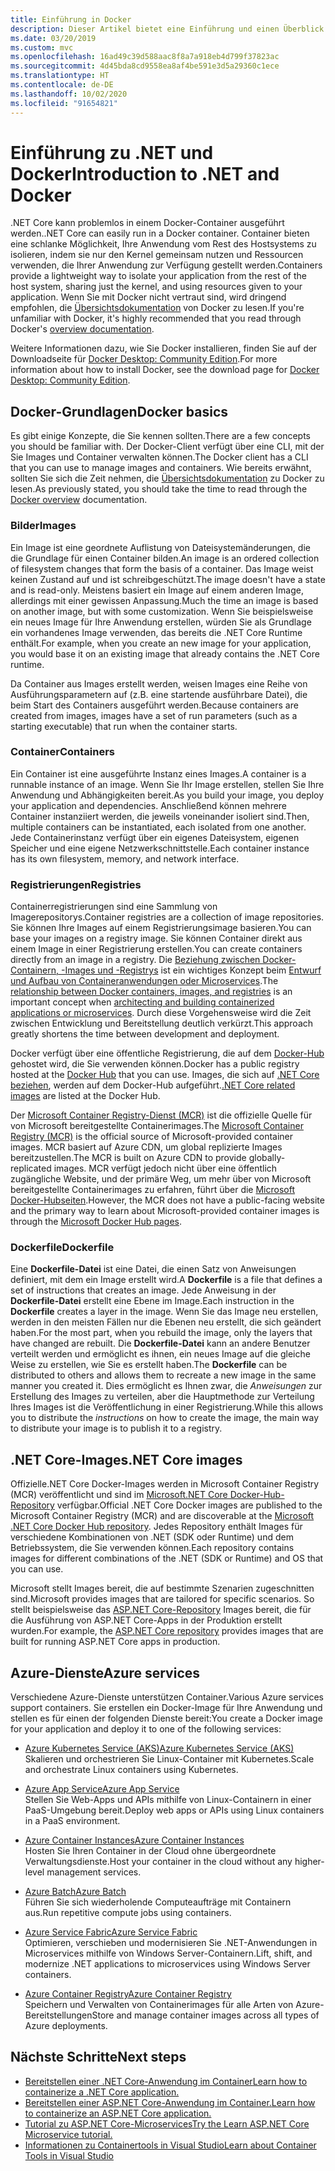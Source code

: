 ```yaml
---
title: Einführung in Docker
description: Dieser Artikel bietet eine Einführung und einen Überblick über Docker im Rahmen einer.NET Core-Anwendung.
ms.date: 03/20/2019
ms.custom: mvc
ms.openlocfilehash: 16ad49c39d588aac8f8a7a918eb4d799f37823ac
ms.sourcegitcommit: 4d45bda8cd9558ea8af4be591e3d5a29360c1ece
ms.translationtype: HT
ms.contentlocale: de-DE
ms.lasthandoff: 10/02/2020
ms.locfileid: "91654821"
---
```

# <a name="introduction-to-net-and-docker"></a><span data-ttu-id="7999c-103">Einführung zu .NET und Docker</span><span class="sxs-lookup"><span data-stu-id="7999c-103">Introduction to .NET and Docker</span></span>

<span data-ttu-id="7999c-104">.NET Core kann problemlos in einem Docker-Container ausgeführt werden.</span><span class="sxs-lookup"><span data-stu-id="7999c-104">.NET Core can easily run in a Docker container.</span></span> <span data-ttu-id="7999c-105">Container bieten eine schlanke Möglichkeit, Ihre Anwendung vom Rest des Hostsystems zu isolieren, indem sie nur den Kernel gemeinsam nutzen und Ressourcen verwenden, die Ihrer Anwendung zur Verfügung gestellt werden.</span><span class="sxs-lookup"><span data-stu-id="7999c-105">Containers provide a lightweight way to isolate your application from the rest of the host system, sharing just the kernel, and using resources given to your application.</span></span> <span data-ttu-id="7999c-106">Wenn Sie mit Docker nicht vertraut sind, wird dringend empfohlen, die [Übersichtsdokumentation](https://docs.docker.com/engine/docker-overview/) von Docker zu lesen.</span><span class="sxs-lookup"><span data-stu-id="7999c-106">If you're unfamiliar with Docker, it's highly recommended that you read through Docker's [overview documentation](https://docs.docker.com/engine/docker-overview/).</span></span>

<span data-ttu-id="7999c-107">Weitere Informationen dazu, wie Sie Docker installieren, finden Sie auf der Downloadseite für [Docker Desktop: Community Edition](https://www.docker.com/products/docker-desktop).</span><span class="sxs-lookup"><span data-stu-id="7999c-107">For more information about how to install Docker, see the download page for [Docker Desktop: Community Edition](https://www.docker.com/products/docker-desktop).</span></span>

## <a name="docker-basics"></a><span data-ttu-id="7999c-108">Docker-Grundlagen</span><span class="sxs-lookup"><span data-stu-id="7999c-108">Docker basics</span></span>

<span data-ttu-id="7999c-109">Es gibt einige Konzepte, die Sie kennen sollten.</span><span class="sxs-lookup"><span data-stu-id="7999c-109">There are a few concepts you should be familiar with.</span></span> <span data-ttu-id="7999c-110">Der Docker-Client verfügt über eine CLI, mit der Sie Images und Container verwalten können.</span><span class="sxs-lookup"><span data-stu-id="7999c-110">The Docker client has a CLI that you can use to manage images and containers.</span></span> <span data-ttu-id="7999c-111">Wie bereits erwähnt, sollten Sie sich die Zeit nehmen, die [Übersichtsdokumentation](https://docs.docker.com/engine/docker-overview/) zu Docker zu lesen.</span><span class="sxs-lookup"><span data-stu-id="7999c-111">As previously stated, you should take the time to read through the [Docker overview](https://docs.docker.com/engine/docker-overview/) documentation.</span></span>

### <a name="images"></a><span data-ttu-id="7999c-112">Bilder</span><span class="sxs-lookup"><span data-stu-id="7999c-112">Images</span></span>

<span data-ttu-id="7999c-113">Ein Image ist eine geordnete Auflistung von Dateisystemänderungen, die die Grundlage für einen Container bilden.</span><span class="sxs-lookup"><span data-stu-id="7999c-113">An image is an ordered collection of filesystem changes that form the basis of a container.</span></span> <span data-ttu-id="7999c-114">Das Image weist keinen Zustand auf und ist schreibgeschützt.</span><span class="sxs-lookup"><span data-stu-id="7999c-114">The image doesn't have a state and is read-only.</span></span> <span data-ttu-id="7999c-115">Meistens basiert ein Image auf einem anderen Image, allerdings mit einer gewissen Anpassung.</span><span class="sxs-lookup"><span data-stu-id="7999c-115">Much the time an image is based on another image, but with some customization.</span></span> <span data-ttu-id="7999c-116">Wenn Sie beispielsweise ein neues Image für Ihre Anwendung erstellen, würden Sie als Grundlage ein vorhandenes Image verwenden, das bereits die .NET Core Runtime enthält.</span><span class="sxs-lookup"><span data-stu-id="7999c-116">For example, when you create an new image for your application, you would base it on an existing image that already contains the .NET Core runtime.</span></span>

<span data-ttu-id="7999c-117">Da Container aus Images erstellt werden, weisen Images eine Reihe von Ausführungsparametern auf (z.B. eine startende ausführbare Datei), die beim Start des Containers ausgeführt werden.</span><span class="sxs-lookup"><span data-stu-id="7999c-117">Because containers are created from images, images have a set of run parameters (such as a starting executable) that run when the container starts.</span></span>

### <a name="containers"></a><span data-ttu-id="7999c-118">Container</span><span class="sxs-lookup"><span data-stu-id="7999c-118">Containers</span></span>

<span data-ttu-id="7999c-119">Ein Container ist eine ausgeführte Instanz eines Images.</span><span class="sxs-lookup"><span data-stu-id="7999c-119">A container is a runnable instance of an image.</span></span> <span data-ttu-id="7999c-120">Wenn Sie Ihr Image erstellen, stellen Sie Ihre Anwendung und Abhängigkeiten bereit.</span><span class="sxs-lookup"><span data-stu-id="7999c-120">As you build your image, you deploy your application and dependencies.</span></span> <span data-ttu-id="7999c-121">Anschließend können mehrere Container instanziiert werden, die jeweils voneinander isoliert sind.</span><span class="sxs-lookup"><span data-stu-id="7999c-121">Then, multiple containers can be instantiated, each isolated from one another.</span></span> <span data-ttu-id="7999c-122">Jede Containerinstanz verfügt über ein eigenes Dateisystem, eigenen Speicher und eine eigene Netzwerkschnittstelle.</span><span class="sxs-lookup"><span data-stu-id="7999c-122">Each container instance has its own filesystem, memory, and network interface.</span></span>

### <a name="registries"></a><span data-ttu-id="7999c-123">Registrierungen</span><span class="sxs-lookup"><span data-stu-id="7999c-123">Registries</span></span>

<span data-ttu-id="7999c-124">Containerregistrierungen sind eine Sammlung von Imagerepositorys.</span><span class="sxs-lookup"><span data-stu-id="7999c-124">Container registries are a collection of image repositories.</span></span> <span data-ttu-id="7999c-125">Sie können Ihre Images auf einem Registrierungsimage basieren.</span><span class="sxs-lookup"><span data-stu-id="7999c-125">You can base your images on a registry image.</span></span> <span data-ttu-id="7999c-126">Sie können Container direkt aus einem Image in einer Registrierung erstellen.</span><span class="sxs-lookup"><span data-stu-id="7999c-126">You can create containers directly from an image in a registry.</span></span> <span data-ttu-id="7999c-127">Die [Beziehung zwischen Docker-Containern, -Images und -Registrys](../../architecture/microservices/container-docker-introduction/docker-containers-images-registries.md) ist ein wichtiges Konzept beim [Entwurf und Aufbau von Containeranwendungen oder Microservices](../../architecture/microservices/architect-microservice-container-applications/index.md).</span><span class="sxs-lookup"><span data-stu-id="7999c-127">The [relationship between Docker containers, images, and registries](../../architecture/microservices/container-docker-introduction/docker-containers-images-registries.md) is an important concept when [architecting and building containerized applications or microservices](../../architecture/microservices/architect-microservice-container-applications/index.md).</span></span> <span data-ttu-id="7999c-128">Durch diese Vorgehensweise wird die Zeit zwischen Entwicklung und Bereitstellung deutlich verkürzt.</span><span class="sxs-lookup"><span data-stu-id="7999c-128">This approach greatly shortens the time between development and deployment.</span></span>

<span data-ttu-id="7999c-129">Docker verfügt über eine öffentliche Registrierung, die auf dem [Docker-Hub](https://hub.docker.com/) gehostet wird, die Sie verwenden können.</span><span class="sxs-lookup"><span data-stu-id="7999c-129">Docker has a public registry hosted at the [Docker Hub](https://hub.docker.com/) that you can use.</span></span> <span data-ttu-id="7999c-130">Images, die sich auf [.NET Core beziehen](https://hub.docker.com/_/microsoft-dotnet-core/), werden auf dem Docker-Hub aufgeführt.</span><span class="sxs-lookup"><span data-stu-id="7999c-130">[.NET Core related images](https://hub.docker.com/_/microsoft-dotnet-core/) are listed at the Docker Hub.</span></span>

<span data-ttu-id="7999c-131">Der [Microsoft Container Registry-Dienst (MCR)](/azure/container-registry) ist die offizielle Quelle für von Microsoft bereitgestellte Containerimages.</span><span class="sxs-lookup"><span data-stu-id="7999c-131">The [Microsoft Container Registry (MCR)](/azure/container-registry) is the official source of Microsoft-provided container images.</span></span> <span data-ttu-id="7999c-132">MCR basiert auf Azure CDN, um global replizierte Images bereitzustellen.</span><span class="sxs-lookup"><span data-stu-id="7999c-132">The MCR is built on Azure CDN to provide globally-replicated images.</span></span> <span data-ttu-id="7999c-133">MCR verfügt jedoch nicht über eine öffentlich zugängliche Website, und der primäre Weg, um mehr über von Microsoft bereitgestellte Containerimages zu erfahren, führt über die [Microsoft Docker-Hubseiten](https://hub.docker.com/_/microsoft-dotnet-core/).</span><span class="sxs-lookup"><span data-stu-id="7999c-133">However, the MCR does not have a public-facing website and the primary way to learn about Microsoft-provided container images is through the [Microsoft Docker Hub pages](https://hub.docker.com/_/microsoft-dotnet-core/).</span></span>

### <a name="dockerfile"></a><span data-ttu-id="7999c-134">Dockerfile</span><span class="sxs-lookup"><span data-stu-id="7999c-134">Dockerfile</span></span>

<span data-ttu-id="7999c-135">Eine **Dockerfile-Datei** ist eine Datei, die einen Satz von Anweisungen definiert, mit dem ein Image erstellt wird.</span><span class="sxs-lookup"><span data-stu-id="7999c-135">A **Dockerfile** is a file that defines a set of instructions that creates an image.</span></span> <span data-ttu-id="7999c-136">Jede Anweisung in der **Dockerfile-Datei** erstellt eine Ebene im Image.</span><span class="sxs-lookup"><span data-stu-id="7999c-136">Each instruction in the **Dockerfile** creates a layer in the image.</span></span> <span data-ttu-id="7999c-137">Wenn Sie das Image neu erstellen, werden in den meisten Fällen nur die Ebenen neu erstellt, die sich geändert haben.</span><span class="sxs-lookup"><span data-stu-id="7999c-137">For the most part, when you rebuild the image, only the layers that have changed are rebuilt.</span></span> <span data-ttu-id="7999c-138">Die **Dockerfile-Datei** kann an andere Benutzer verteilt werden und ermöglicht es ihnen, ein neues Image auf die gleiche Weise zu erstellen, wie Sie es erstellt haben.</span><span class="sxs-lookup"><span data-stu-id="7999c-138">The **Dockerfile** can be distributed to others and allows them to recreate a new image in the same manner you created it.</span></span> <span data-ttu-id="7999c-139">Dies ermöglicht es Ihnen zwar, die *Anweisungen* zur Erstellung des Images zu verteilen, aber die Hauptmethode zur Verteilung Ihres Images ist die Veröffentlichung in einer Registrierung.</span><span class="sxs-lookup"><span data-stu-id="7999c-139">While this allows you to distribute the *instructions* on how to create the image, the main way to distribute your image is to publish it to a registry.</span></span>

## <a name="net-core-images"></a><span data-ttu-id="7999c-140">.NET Core-Images</span><span class="sxs-lookup"><span data-stu-id="7999c-140">.NET Core images</span></span>

<span data-ttu-id="7999c-141">Offizielle.NET Core Docker-Images werden in Microsoft Container Registry (MCR) veröffentlicht und sind im [Microsoft.NET Core Docker-Hub-Repository](https://hub.docker.com/_/microsoft-dotnet-core/) verfügbar.</span><span class="sxs-lookup"><span data-stu-id="7999c-141">Official .NET Core Docker images are published to the Microsoft Container Registry (MCR) and are discoverable at the [Microsoft .NET Core Docker Hub repository](https://hub.docker.com/_/microsoft-dotnet-core/).</span></span> <span data-ttu-id="7999c-142">Jedes Repository enthält Images für verschiedene Kombinationen von .NET (SDK oder Runtime) und dem Betriebssystem, die Sie verwenden können.</span><span class="sxs-lookup"><span data-stu-id="7999c-142">Each repository contains images for different combinations of the .NET (SDK or Runtime) and OS that you can use.</span></span>

<span data-ttu-id="7999c-143">Microsoft stellt Images bereit, die auf bestimmte Szenarien zugeschnitten sind.</span><span class="sxs-lookup"><span data-stu-id="7999c-143">Microsoft provides images that are tailored for specific scenarios.</span></span> <span data-ttu-id="7999c-144">So stellt beispielsweise das [ASP.NET Core-Repository](https://hub.docker.com/_/microsoft-dotnet-core-aspnet/) Images bereit, die für die Ausführung von ASP.NET Core-Apps in der Produktion erstellt wurden.</span><span class="sxs-lookup"><span data-stu-id="7999c-144">For example, the [ASP.NET Core repository](https://hub.docker.com/_/microsoft-dotnet-core-aspnet/) provides images that are built for running ASP.NET Core apps in production.</span></span>

## <a name="azure-services"></a><span data-ttu-id="7999c-145">Azure-Dienste</span><span class="sxs-lookup"><span data-stu-id="7999c-145">Azure services</span></span>

<span data-ttu-id="7999c-146">Verschiedene Azure-Dienste unterstützen Container.</span><span class="sxs-lookup"><span data-stu-id="7999c-146">Various Azure services support containers.</span></span> <span data-ttu-id="7999c-147">Sie erstellen ein Docker-Image für Ihre Anwendung und stellen es für einen der folgenden Dienste bereit:</span><span class="sxs-lookup"><span data-stu-id="7999c-147">You create a Docker image for your application and deploy it to one of the following services:</span></span>

- <span data-ttu-id="7999c-148">[Azure Kubernetes Service (AKS)](https://azure.microsoft.com/services/kubernetes-service/)</span><span class="sxs-lookup"><span data-stu-id="7999c-148">[Azure Kubernetes Service (AKS)](https://azure.microsoft.com/services/kubernetes-service/)</span></span>\
<span data-ttu-id="7999c-149">Skalieren und orchestrieren Sie Linux-Container mit Kubernetes.</span><span class="sxs-lookup"><span data-stu-id="7999c-149">Scale and orchestrate Linux containers using Kubernetes.</span></span>

- <span data-ttu-id="7999c-150">[Azure App Service](https://azure.microsoft.com/services/app-service/containers/)</span><span class="sxs-lookup"><span data-stu-id="7999c-150">[Azure App Service](https://azure.microsoft.com/services/app-service/containers/)</span></span>\
<span data-ttu-id="7999c-151">Stellen Sie Web-Apps und APIs mithilfe von Linux-Containern in einer PaaS-Umgebung bereit.</span><span class="sxs-lookup"><span data-stu-id="7999c-151">Deploy web apps or APIs using Linux containers in a PaaS environment.</span></span>

- <span data-ttu-id="7999c-152">[Azure Container Instances](https://azure.microsoft.com/services/container-instances/)</span><span class="sxs-lookup"><span data-stu-id="7999c-152">[Azure Container Instances](https://azure.microsoft.com/services/container-instances/)</span></span>\
<span data-ttu-id="7999c-153">Hosten Sie Ihren Container in der Cloud ohne übergeordnete Verwaltungsdienste.</span><span class="sxs-lookup"><span data-stu-id="7999c-153">Host your container in the cloud without any higher-level management services.</span></span>

- <span data-ttu-id="7999c-154">[Azure Batch](https://azure.microsoft.com/services/batch/)</span><span class="sxs-lookup"><span data-stu-id="7999c-154">[Azure Batch](https://azure.microsoft.com/services/batch/)</span></span>\
<span data-ttu-id="7999c-155">Führen Sie sich wiederholende Computeaufträge mit Containern aus.</span><span class="sxs-lookup"><span data-stu-id="7999c-155">Run repetitive compute jobs using containers.</span></span>

- <span data-ttu-id="7999c-156">[Azure Service Fabric](https://azure.microsoft.com/services/service-fabric/)</span><span class="sxs-lookup"><span data-stu-id="7999c-156">[Azure Service Fabric](https://azure.microsoft.com/services/service-fabric/)</span></span>\
<span data-ttu-id="7999c-157">Optimieren, verschieben und modernisieren Sie .NET-Anwendungen in Microservices mithilfe von Windows Server-Containern.</span><span class="sxs-lookup"><span data-stu-id="7999c-157">Lift, shift, and modernize .NET applications to microservices using Windows Server containers.</span></span>

- <span data-ttu-id="7999c-158">[Azure Container Registry](https://azure.microsoft.com/services/container-registry/)</span><span class="sxs-lookup"><span data-stu-id="7999c-158">[Azure Container Registry](https://azure.microsoft.com/services/container-registry/)</span></span>\
<span data-ttu-id="7999c-159">Speichern und Verwalten von Containerimages für alle Arten von Azure-Bereitstellungen</span><span class="sxs-lookup"><span data-stu-id="7999c-159">Store and manage container images across all types of Azure deployments.</span></span>

## <a name="next-steps"></a><span data-ttu-id="7999c-160">Nächste Schritte</span><span class="sxs-lookup"><span data-stu-id="7999c-160">Next steps</span></span>

- [<span data-ttu-id="7999c-161">Bereitstellen einer .NET Core-Anwendung im Container</span><span class="sxs-lookup"><span data-stu-id="7999c-161">Learn how to containerize a .NET Core application.</span></span>](build-container.md)
- [<span data-ttu-id="7999c-162">Bereitstellen einer ASP.NET Core-Anwendung im Container.</span><span class="sxs-lookup"><span data-stu-id="7999c-162">Learn how to containerize an ASP.NET Core application.</span></span>](/aspnet/core/host-and-deploy/docker/building-net-docker-images)
- [<span data-ttu-id="7999c-163">Tutorial zu ASP.NET Core-Microservices</span><span class="sxs-lookup"><span data-stu-id="7999c-163">Try the Learn ASP.NET Core Microservice tutorial.</span></span>](https://dotnet.microsoft.com/learn/web/aspnet-microservice-tutorial/intro)
- [<span data-ttu-id="7999c-164">Informationen zu Containertools in Visual Studio</span><span class="sxs-lookup"><span data-stu-id="7999c-164">Learn about Container Tools in Visual Studio</span></span>](/visualstudio/containers/overview)
